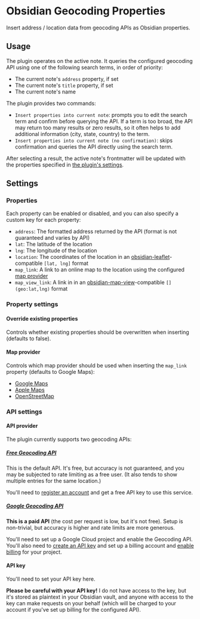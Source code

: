 # Obsidian Geocoding Properties

Insert address / location data from geocoding APIs as Obsidian properties.

## Usage

The plugin operates on the active note. It queries the configured geocoding API using one of the following search terms, in order of priority:

-   The current note's `address` property, if set
-   The current note's `title` property, if set
-   The current note's name

The plugin provides two commands:

-   `Insert properties into current note`: prompts you to edit the search term and confirm before querying the API. If a term is too broad, the API may return too many results or zero results, so it often helps to add additional information (city, state, country) to the term.
-   `Insert properties into current note (no confirmation)`: skips confirmation and queries the API directly using the search term.

After selecting a result, the active note's frontmatter will be updated with the properties specified in [the plugin's settings](#properties).

## Settings

### Properties

Each property can be enabled or disabled, and you can also specify a custom key for each property:

-   `address`: The formatted address returned by the API (format is not guaranteed and varies by API)
-   `lat`: The latitude of the location
-   `lng`: The longitude of the location
-   `location`: The coordinates of the location in an [obsidian-leaflet](https://github.com/javalent/obsidian-leaflet)-compatible `[lat, lng]` format
-   `map_link`: A link to an online map to the location using the configured [map provider](#map-provider)
-   `map_view_link`: A link in in an [obsidian-map-view](https://github.com/esm7/obsidian-map-view)-compatible `[](geo:lat,lng)` format

### Property settings

#### Override existing properties

Controls whether existing properties should be overwritten when inserting (defaults to false).

#### Map provider

Controls which map provider should be used when inserting the `map_link` property (defaults to Google Maps):

-   [Google Maps](https://www.google.com/maps)
-   [Apple Maps](https://maps.apple.com)
-   [OpenStreetMap](https://www.openstreetmap.org)

### API settings

#### API provider

The plugin currently supports two geocoding APIs:

##### [Free Geocoding API](https://geocode.maps.co)

This is the default API. It's free, but accuracy is not guaranteed, and you may be subjected to rate limiting as a free user. (It also tends to show multiple entries for the same location.)

You'll need to [register an account](https://geocode.maps.co/join/) and get a free API key to use this service.

##### [Google Geocoding API](https://developers.google.com/maps/documentation/geocoding/overview)

**This is a paid API** (the cost per request is low, but it's not free). Setup is non-trivial, but accuracy is higher and rate limits are more generous.

You'll need to set up a Google Cloud project and enable the Geocoding API. You'll also need to [create an API key](https://developers.google.com/maps/documentation/geocoding/get-api-key) and set up a billing account and [enable billing](https://developers.google.com/maps/documentation/geocoding/get-api-key#premium-auth) for your project.

#### API key

You'll need to set your API key here.

**Please be careful with your API key!** I do not have access to the key, but it's stored as plaintext in your Obsidian vault, and anyone with access to the key can make requests on your behalf (which will be charged to your account if you've set up billing for the configured API).
